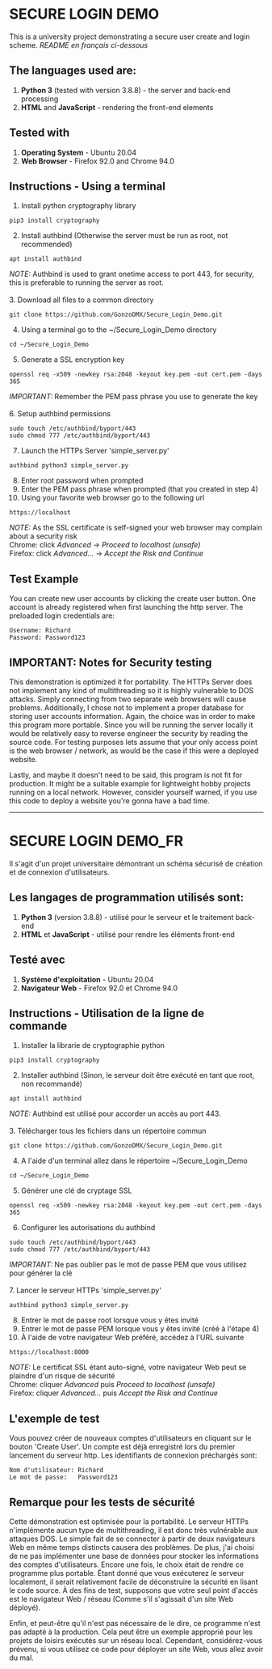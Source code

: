 # SECURE LOGIN DEMO

This is a university project demonstrating a secure user create and login scheme. 
*README en français ci-dessous*

## The languages used are:
1. **Python 3** (tested with version 3.8.8) - the server and back-end processing
2. **HTML** and **JavaScript** - rendering the front-end elements
	
## Tested with
1. **Operating System** - Ubuntu 20.04
2. **Web Browser** - Firefox 92.0 and Chrome 94.0
	
## Instructions - Using a terminal
1. Install python cryptography library
```
pip3 install cryptography
```
2. Install authbind (Otherwise the server must be run as root, not recommended)<br />
```
apt install authbind
```
*NOTE:* Authbind is used to grant onetime access to port 443, for security, this is preferable to running the server as root.<br /><br />
3. Download all files to a common directory
```
git clone https://github.com/GonzoDMX/Secure_Login_Demo.git
```
4. Using a terminal go to the ~/Secure_Login_Demo directory
```
cd ~/Secure_Login_Demo
```
5. Generate a SSL encryption key<br />
```
openssl req -x509 -newkey rsa:2048 -keyout key.pem -out cert.pem -days 365
```
*IMPORTANT:* Remember the PEM pass phrase you use to generate the key<br /><br />
6. Setup authbind permissions
```
sudo touch /etc/authbind/byport/443
sudo chmod 777 /etc/authbind/byport/443
```
7. Launch the HTTPs Server 'simple_server.py'
```
authbind python3 simple_server.py
```
8. Enter root password when prompted<br />
9. Enter the PEM pass phrase when prompted (that you created in step 4)<br />
10. Using your favorite web browser go to the following url
```
https://localhost
```
*NOTE:* As the SSL certificate is self-signed your web browser may complain about a security risk<br />
Chrome: click *Advanced* -> *Proceed to localhost (unsafe)*<br />
Firefox: click *Advanced...* -> *Accept the Risk and Continue*


## Test Example
You can create new user accounts by clicking the create user button. One account is already registered when first launching the http server.
The preloaded login credentials are:
```
Username: Richard
Password: Password123
```

## IMPORTANT: Notes for Security testing
This demonstration is optimized it for portability. The HTTPs Server does not implement any kind of multithreading so it is highly vulnerable to DOS attacks. Simply connecting from two separate web browsers will cause problems. Additionally, I chose not to implement a proper database for storing user accounts information. Again, the choice was in order to make this program more portable. Since you will be running the server locally it would be relatively easy to reverse engineer the security by reading the source code. For testing purposes lets assume that your only access point is the web browser / network, as would be the case if this were a deployed website.

Lastly, and maybe it doesn't need to be said, this program is not fit for production. It might be a suitable example for lightweight hobby projects running on a local network. However, consider yourself warned, if you use this code to deploy a website you're gonna have a bad time.


---


# SECURE LOGIN DEMO_FR

Il s'agit d'un projet universitaire démontrant un schéma sécurisé de création et de connexion d'utilisateurs. 

## Les langages de programmation utilisés sont:
1. **Python 3** (version 3.8.8) - utilisé pour le serveur et le traitement back-end
2. **HTML** et **JavaScript** - utilisé pour rendre les éléments front-end
	
## Testé avec
1. **Système d'exploitation** - Ubuntu 20.04
2. **Navigateur Web** - Firefox 92.0 et Chrome 94.0
	
## Instructions - Utilisation de la ligne de commande
1. Installer la librarie de cryptographie python
```
pip3 install cryptography
```
2. Installer authbind (Sinon, le serveur doit être exécuté en tant que root, non recommandé)<br />
```
apt install authbind
```
*NOTE:* Authbind est utilisé pour accorder un accès au port 443.<br /><br />
3. Télécharger tous les fichiers dans un répertoire commun
```
git clone https://github.com/GonzoDMX/Secure_Login_Demo.git
```
4. A l'aide d'un terminal allez dans le répertoire ~/Secure_Login_Demo
```
cd ~/Secure_Login_Demo
```
5. Générer une clé de cryptage SSL<br />
```
openssl req -x509 -newkey rsa:2048 -keyout key.pem -out cert.pem -days 365
```
6. Configurer les autorisations du authbind
```
sudo touch /etc/authbind/byport/443
sudo chmod 777 /etc/authbind/byport/443
```
*IMPORTANT:* Ne pas oublier pas le mot de passe PEM que vous utilisez pour générer la clé<br /><br />
7. Lancer le serveur HTTPs 'simple_server.py'
```
authbind python3 simple_server.py
```
8. Entrer le mot de passe root lorsque vous y êtes invité<br />
9. Entrer le mot de passe PEM lorsque vous y êtes invité (créé à l'étape 4)<br />
10. À l'aide de votre navigateur Web préféré, accédez à l'URL suivante
```
https://localhost:8000
```
*NOTE:* Le certificat SSL étant auto-signé, votre navigateur Web peut se plaindre d'un risque de sécurité<br />
Chrome: cliquer *Advanced* puis *Proceed to localhost (unsafe)*<br />
Firefox: cliquer *Advanced...* puis *Accept the Risk and Continue*


## L'exemple de test
Vous pouvez créer de nouveaux comptes d'utilisateurs en cliquant sur le bouton 'Create User'. Un compte est déjà enregistré lors du premier lancement du serveur http.
Les identifiants de connexion préchargés sont:
```
Nom d'utilisateur: Richard
Le mot de passe:   Password123
```

## Remarque pour les tests de sécurité
Cette démonstration est optimisée pour la portabilité. Le serveur HTTPs n'implémente aucun type de multithreading, il est donc très vulnérable aux attaques DOS. Le simple fait de se connecter à partir de deux navigateurs Web en même temps distincts causera des problèmes. De plus, j'ai choisi de ne pas implémenter une base de données pour stocker les informations des comptes d'utilisateurs. Encore une fois, le choix était de rendre ce programme plus portable. Étant donné que vous exécuterez le serveur localement, il serait relativement facile de déconstruire la sécurité en lisant le code source. À des fins de test, supposons que votre seul point d'accès est le navigateur Web / réseau  (Comme s'il s'agissait d'un site Web déployé).

Enfin, et peut-être qu'il n'est pas nécessaire de le dire, ce programme n'est pas adapté à la production. Cela peut être un exemple approprié pour les projets de loisirs exécutés sur un réseau local. Cependant, considérez-vous prévenu, si vous utilisez ce code pour déployer un site Web, vous allez avoir du mal.
